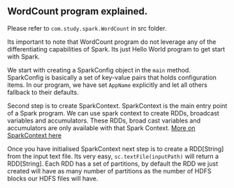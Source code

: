 ## WordCount program explained.

Please refer to `com.study.spark.WordCount` in src folder.

Its important to note that WordCount program do not leverage any of the differentiating capabilities of Spark. Its just Hello World
program to get start with Spark.

We start with creating a SparkConfig object in the `main` method. SparkConfig is basically a set of key-value pairs that holds configuration
items. In our program, we have set `AppName` explicitly and let all others fallback to their defaults.

Second step is to create SparkContext. SparkContext is the main entry point of a Spark program. We can use spark context to create RDDs,
broadcast variables and accumulators. These RDDs, broad cast variables and accumulators are only available with that Spark Context.
[More on SparkContext here](https://jaceklaskowski.gitbooks.io/mastering-apache-spark/content/spark-sparkcontext.html)

Once you have initialised SparkContext next step is to create a RDD[String] from the input text file.
Its very easy, `sc.textFile(inputPath)` will return a RDD[String]. Each RDD has a set of partitions, by default the RDD we just
created will have as many number of partitions as the number of HDFS blocks our HDFS files will have.